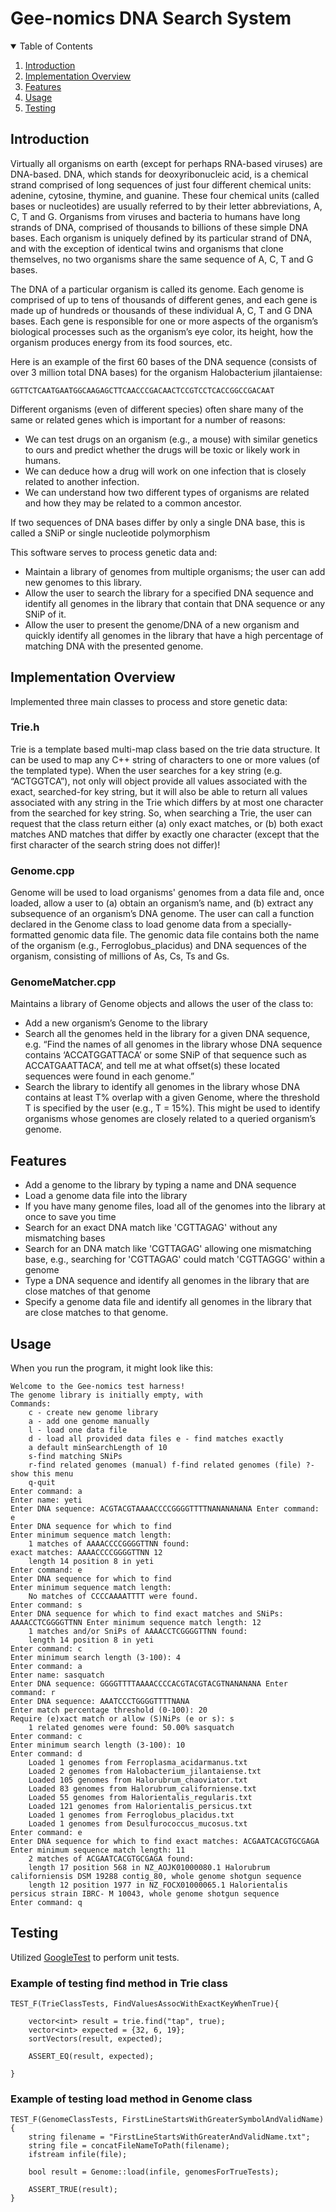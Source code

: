 <!-- sections:

    1. Title
    2. Introduction
    3. Implementation
    4. Features
    5. Usage
    6. Testing

 -->

 <!-- PROJECT TITLE -->

# Gee-nomics DNA Search System

<!-- TABLE OF CONTENTS -->
<details open="open">
  <summary>Table of Contents</summary>
  <ol>
    <li><a href="#introduction">Introduction</a></li>
    <li><a href="#implementation-overview">Implementation Overview</a></li>
    <li><a href="#features">Features</a></li>
    <li><a href="#usage">Usage</a></li>
    <li><a href="#testing">Testing</a></li>
  </ol>
</details>

<!-- Introduction -->

## Introduction

Virtually all organisms on earth (except for perhaps RNA-based viruses) are DNA-based. DNA, which stands for deoxyribonucleic acid, is a chemical strand comprised of long sequences of just four different chemical units: adenine, cytosine, thymine, and guanine. These four chemical units (called bases or nucleotides) are usually referred to by their letter abbreviations, A, C, T and G. Organisms from viruses and bacteria to humans have long strands of DNA, comprised of thousands to billions of these simple DNA bases. Each organism is uniquely defined by its particular strand of DNA, and with the exception of identical twins and organisms that clone themselves, no two organisms share the same sequence of A, C, T and G bases.

The DNA of a particular organism is called its genome. Each genome is comprised of up to tens of thousands of different genes, and each gene is made up of hundreds or thousands of these individual A, C, T and G DNA bases. Each gene is responsible for one or more aspects of the organism’s biological processes such as the organism’s eye color, its height, how the organism produces energy from its food sources, etc.

Here is an example of the first 60 bases of the DNA sequence (consists of over 3 million total DNA bases) for the organism Halobacterium jilantaiense:

    GGTTCTCAATGAATGGCAAGAGCTTCAACCCGACAACTCCGTCCTCACCGGCCGACAAT

Different organisms (even of different species) often share many of the same or related genes which is important for a number of reasons:

- We can test drugs on an organism (e.g., a mouse) with similar genetics to ours and predict whether the drugs will be toxic or likely work in humans.
- We can deduce how a drug will work on one infection that is closely related to another infection.
- We can understand how two different types of organisms are related and how they may be related to a common ancestor.

If two sequences of DNA bases differ by only a single DNA base, this is called a SNiP or single nucleotide polymorphism

This software serves to process genetic data and:

- Maintain a library of genomes from multiple organisms; the user can add new genomes to this library.
- Allow the user to search the library for a specified DNA sequence and identify all genomes in the library that contain that DNA sequence or any SNiP of it.
- Allow the user to present the genome/DNA of a new organism and quickly identify all genomes in the library that have a high percentage of matching DNA with the presented genome.

<!-- Implementation Overview  -->

## Implementation Overview

Implemented three main classes to process and store genetic data:

### Trie.h

Trie is a template based multi-map class based on the trie data structure. It can be used to map any C++ string of characters to one or more values (of the templated type). When the user searches for a key string (e.g. “ACTGGTCA”), not only will object provide all values associated with the exact, searched-for key string, but it will also be able to return all values associated with any string in the Trie which differs by at most one character from the searched for key string. So, when searching a Trie, the user can request that the class return either (a) only exact matches, or (b) both exact matches AND matches that differ by exactly one character (except that the first character of the search string does not differ)!

### Genome.cpp

Genome will be used to load organisms' genomes from a data file and, once loaded, allow a user to (a) obtain an organism’s name, and (b) extract any subsequence of an organism’s DNA genome. The user can call a function declared in the Genome class to load genome data from a specially-formatted genomic data file. The genomic data file contains both the name of the organism (e.g., Ferroglobus_placidus) and DNA sequences of the organism, consisting of millions of As, Cs, Ts and Gs.

### GenomeMatcher.cpp

Maintains a library of Genome objects and allows the user of the class to:

- Add a new organism’s Genome to the library
- Search all the genomes held in the library for a given DNA sequence, e.g. “Find the names of all genomes in the library whose DNA sequence contains ‘ACCATGGATTACA’ or some SNiP of that sequence such as ACCATGAATTACA’, and tell me at what offset(s) these located sequences were found in each genome.”
- Search the library to identify all genomes in the library whose DNA contains at least T% overlap with a given Genome, where the threshold T is specified by the user (e.g., T = 15%). This might be used to identify organisms whose genomes are closely related to a queried organism’s genome.

<!-- FEATURES EXAMPLES -->

## Features

- Add a genome to the library by typing a name and DNA sequence
- Load a genome data file into the library
- If you have many genome files, load all of the genomes into the library at once to save you time
- Search for an exact DNA match like 'CGTTAGAG' without any mismatching bases
- Search for an DNA match like 'CGTTAGAG' allowing one mismatching base, e.g., searching for 'CGTTAGAG' could match 'CGTTAGGG' within a genome
- Type a DNA sequence and identify all genomes in the library that are close matches of that genome
- Specify a genome data file and identify all genomes in the library that are close matches to that genome.

<!-- USAGE EXAMPLES -->

## Usage

When you run the program, it might look like this:

```
Welcome to the Gee-nomics test harness!
The genome library is initially empty, with
Commands:
    c - create new genome library
    a - add one genome manually
    l - load one data file
    d - load all provided data files e - find matches exactly
    a default minSearchLength of 10
    s-find matching SNiPs
    r-find related genomes (manual) f-find related genomes (file) ?-show this menu
    q-quit
Enter command: a
Enter name: yeti
Enter DNA sequence: ACGTACGTAAAACCCCGGGGTTTTNANANANANA Enter command: e
Enter DNA sequence for which to find
Enter minimum sequence match length:
    1 matches of AAAACCCCGGGGTTNN found:
exact matches: AAAACCCCGGGGTTNN 12
    length 14 position 8 in yeti
Enter command: e
Enter DNA sequence for which to find
Enter minimum sequence match length:
    No matches of CCCCAAAATTTT were found.
Enter command: s
Enter DNA sequence for which to find exact matches and SNiPs: AAAACCTCGGGGTTNN Enter minimum sequence match length: 12
    1 matches and/or SniPs of AAAACCTCGGGGTTNN found:
    length 14 position 8 in yeti
Enter command: c
Enter minimum search length (3-100): 4
Enter command: a
Enter name: sasquatch
Enter DNA sequence: GGGGTTTTAAAACCCCACGTACGTACGTNANANANA Enter command: r
Enter DNA sequence: AAATCCCTGGGGTTTTNANA
Enter match percentage threshold (0-100): 20
Require (e)xact match or allow (S)NiPs (e or s): s
    1 related genomes were found: 50.00% sasquatch
Enter command: c
Enter minimum search length (3-100): 10
Enter command: d
    Loaded 1 genomes from Ferroplasma_acidarmanus.txt
    Loaded 2 genomes from Halobacterium_jilantaiense.txt
    Loaded 105 genomes from Halorubrum_chaoviator.txt
    Loaded 83 genomes from Halorubrum_californiense.txt
    Loaded 55 genomes from Halorientalis_regularis.txt
    Loaded 121 genomes from Halorientalis_persicus.txt
    Loaded 1 genomes from Ferroglobus_placidus.txt
    Loaded 1 genomes from Desulfurococcus_mucosus.txt
Enter command: e
Enter DNA sequence for which to find exact matches: ACGAATCACGTGCGAGA Enter minimum sequence match length: 11
    2 matches of ACGAATCACGTGCGAGA found:
    length 17 position 568 in NZ_AOJK01000080.1 Halorubrum californiensis DSM 19288 contig_80, whole genome shotgun sequence
    length 12 position 1977 in NZ_FOCX01000065.1 Halorientalis persicus strain IBRC- M 10043, whole genome shotgun sequence
Enter command: q
```

<!-- Testing -->

## Testing

Utilized [GoogleTest](https://github.com/google/googletest) to perform unit tests.

### Example of testing find method in Trie class

```
TEST_F(TrieClassTests, FindValuesAssocWithExactKeyWhenTrue){

    vector<int> result = trie.find("tap", true);
    vector<int> expected = {32, 6, 19};
    sortVectors(result, expected);

    ASSERT_EQ(result, expected);

}
```

### Example of testing load method in Genome class

```
TEST_F(GenomeClassTests, FirstLineStartsWithGreaterSymbolAndValidName){
    string filename = "FirstLineStartsWithGreaterAndValidName.txt";
    string file = concatFileNameToPath(filename);
    ifstream infile(file);

    bool result = Genome::load(infile, genomesForTrueTests);

    ASSERT_TRUE(result);
}
```
